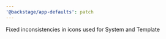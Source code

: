 ```yaml
---
'@backstage/app-defaults': patch
---
```


Fixed inconsistencies in icons used for System and Template
